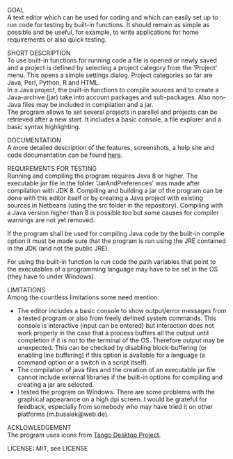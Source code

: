 GOAL<br>
A text editor which can be used for coding and which can easily set up to run code for
testing by built-in functions. It should remain as simple as possible and be useful, for
example, to write applications for home requirements or also quick testing.
<p>
SHORT DESCRIPTION<br>
To use built-in functions for running code a file is opened or newly saved and a project
is defined by selecting a project category from the 'Project' menu. This opens a simple
settings dialog. Project categories so far are Java, Perl, Python, R and HTML.<br>
In a Java project, the built-in functions to compile sources and to create a Java-archive
(jar) take into account packages and sub-packages. Also non-Java files may be included
in compilation and a jar.<br>
The program allows to set several projects in parallel and projects can be retrieved after
a new start. It includes a basic console, a file explorer and a basic syntax highlighting.
<p>
DOCUMENTATION<br>
A more detailed description of the features, screenshots, a help site and code documentation
can be found <a href="https://eadgyth.github.io/Programming-Editor/">here</a>.
<p>
REQUIREMENTS FOR TESTING<br>
Running and compiling the program requires Java 8 or higher. The executable jar file in the
folder 'JarAndPreferences' was made after compilation with JDK 8. Compiling and building a
jar of the program can be done with this editor itself or by creating a Java project with
existing sources in Netbeans (using the src folder in the repository). Compiling with a Java
version higher than 8 is possible too but some causes for compiler warnings are not yet
removed.
<p>
If the program shall be used for compiling Java code by the built-in compile option it must be
made sure that the program is run using the JRE contained in the JDK (and not the public JRE).
<p>
For using the built-in function to run code the path variables that point to the executables
of a programming language may have to be set in the OS (they have to under Windows).
<p>
LIMITATIONS<br>
Among the countless limitations some need mention:
<ul>
<li>The editor includes a basic console to show output/error messages from a tested program
    or also from freely defined system commands. This console is interactive (input can be
    entered) but interaction does not work properly in the case that a process buffers all
    the output until completion if it is not to the terminal of the OS. Therefore output
    may be unexpected. This can be checked by disabling block-buffering (or enabling line
    buffering) if this option is available for a language (a command option or a switch
    in a script itself).</li>
<li>The compilation of java files and the creation of an executable jar file cannot include
    external libraries if the built-in options for compiling and creating a jar are selected.</li>
<li>I tested the program on Windows. There are some problems with the graphical appearance
    on a high dpi screen. I would be grateful for feedback, especially from somebody who may
    have tried it on other platforms (m.bussiek@web.de).</li>
</ul>
<p>
ACKLOWLEDGEMENT<br>
The program uses icons from
<a href="https://github.com/Distrotech/tango-icon-theme">Tango Desktop Project</a>.
<p>
LICENSE: MIT, see LICENSE<br>
